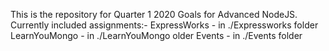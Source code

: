 This is the repository for Quarter 1 2020 Goals for Advanced NodeJS.
Currently included assignments:-
ExpressWorks - in ./Expressworks folder
LearnYouMongo - in ./LearnYouMongo older
Events - in ./Events folder